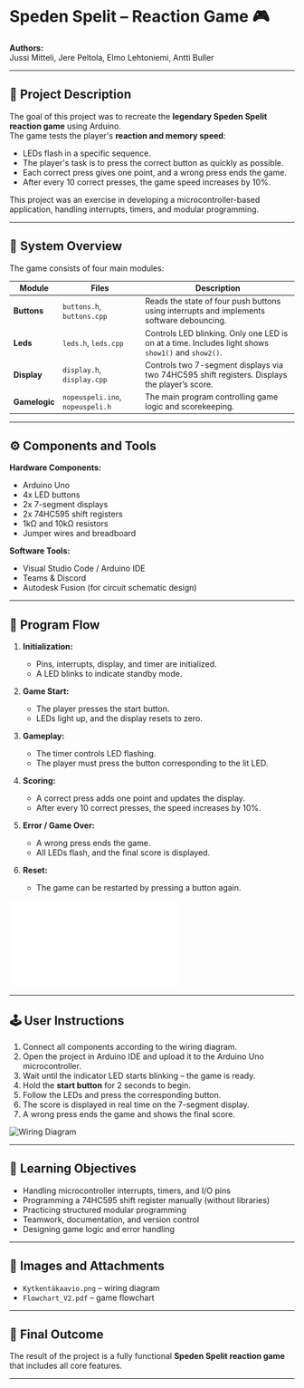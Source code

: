 # Speden Spelit – Reaction Game 🎮

**Authors:**  
Jussi Mitteli, Jere Peltola, Elmo Lehtoniemi, Antti Buller  

---

## 📘 Project Description

The goal of this project was to recreate the **legendary Speden Spelit reaction game** using Arduino.  
The game tests the player's **reaction and memory speed**:  
- LEDs flash in a specific sequence.  
- The player's task is to press the correct button as quickly as possible.  
- Each correct press gives one point, and a wrong press ends the game.  
- After every 10 correct presses, the game speed increases by 10%.  

This project was an exercise in developing a microcontroller-based application, handling interrupts, timers, and modular programming.  

---

## 🧩 System Overview

The game consists of four main modules:  

| Module | Files | Description |
|---------|--------|-------------|
| **Buttons** | `buttons.h`, `buttons.cpp` | Reads the state of four push buttons using interrupts and implements software debouncing. |
| **Leds** | `leds.h`, `leds.cpp` | Controls LED blinking. Only one LED is on at a time. Includes light shows `show1()` and `show2()`. |
| **Display** | `display.h`, `display.cpp` | Controls two 7-segment displays via two 74HC595 shift registers. Displays the player’s score. |
| **Gamelogic** | `nopeuspeli.ino`, `nopeuspeli.h` | The main program controlling game logic and scorekeeping. |

---

## ⚙️ Components and Tools  

**Hardware Components:**  
- Arduino Uno  
- 4x LED buttons  
- 2x 7-segment displays  
- 2x 74HC595 shift registers  
- 1kΩ and 10kΩ resistors  
- Jumper wires and breadboard  

**Software Tools:**  
- Visual Studio Code / Arduino IDE  
- Teams & Discord  
- Autodesk Fusion (for circuit schematic design)  

---

## 🔄 Program Flow

1. **Initialization:**  
   - Pins, interrupts, display, and timer are initialized.  
   - A LED blinks to indicate standby mode.  

2. **Game Start:**  
   - The player presses the start button.  
   - LEDs light up, and the display resets to zero.  

3. **Gameplay:**  
   - The timer controls LED flashing.  
   - The player must press the button corresponding to the lit LED.  

4. **Scoring:**  
   - A correct press adds one point and updates the display.  
   - After every 10 correct presses, the speed increases by 10%.  

5. **Error / Game Over:**  
   - A wrong press ends the game.  
   - All LEDs flash, and the final score is displayed.  

6. **Reset:**  
   - The game can be restarted by pressing a button again.  

![Flow Chart](Flowchart/Flowchart_V2.pdf)

---

## 🕹️ User Instructions

1. Connect all components according to the wiring diagram.  
2. Open the project in Arduino IDE and upload it to the Arduino Uno microcontroller.  
3. Wait until the indicator LED starts blinking – the game is ready.  
4. Hold the **start button** for 2 seconds to begin.  
5. Follow the LEDs and press the corresponding button.  
6. The score is displayed in real time on the 7-segment display.  
7. A wrong press ends the game and shows the final score.  

![Wiring Diagram](Wiring%20schematics/Kytkent%C3%A4kaavio.png)

---

## 🧠 Learning Objectives  

- Handling microcontroller interrupts, timers, and I/O pins  
- Programming a 74HC595 shift register manually (without libraries)  
- Practicing structured modular programming  
- Teamwork, documentation, and version control  
- Designing game logic and error handling  

---

## 📸 Images and Attachments  

- `Kytkentäkaavio.png` – wiring diagram  
- `Flowchart_V2.pdf` – game flowchart  

---

## 🏁 Final Outcome  

The result of the project is a fully functional **Speden Spelit reaction game** that includes all core features.  

---
